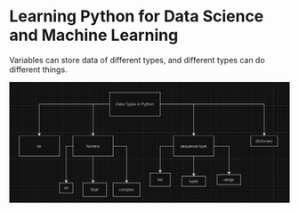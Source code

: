 # Learning Python for Data Science and Machine Learning

Variables can store data of different types, and different types can do different things.

![alt text](<2024-07-16 00_02_14-python.drawio - draw.io.png>)